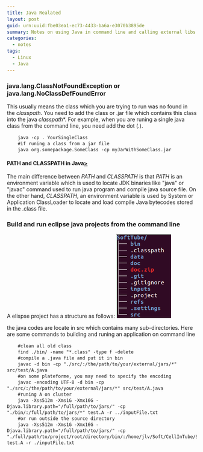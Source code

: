 ```yaml
---
title: Java Realated
layout: post
guid: urn:uuid:fbe03ea1-ec73-4433-ba6a-e3070b3895de
summary: Notes on using Java in command line and calling external libs
categories:
  - notes
tags:
  - Linux
  - Java
---
```


### java.lang.ClassNotFoundException or java.lang.NoClassDefFoundError
This usually means the class which you are trying to run was no found in the *classpath*.
You need to add the class or .jar file which contains this class into the java *classpath**. 
For example, when you are runing a single java class from the command line, you need add the dot (.).
```
    java -cp . YourSingleClass
    #if runing a class from a jar file
    java org.somepackage.SomeClass -cp myJarWithSomeClass.jar
```

#### PATH and CLASSPATH in Java[>](http://www.java67.com/2012/08/what-is-path-and-classpath-in-java-difference.html)
The main difference between *PATH* and *CLASSPATH* is that *PATH* is an environment variable which is used to locate JDK binaries like "java" or "javac" 
command used to run java program and compile java source file. On the other hand, *CLASSPATH*, an environment variable is used by System or 
Application ClassLoader to locate and load compile Java bytecodes stored in the .class file.


### Build and run eclipse java projects from the command line
A elispse project has a structure as follows:
[![codeTree](/media/files/2018/06/26/codeTree.png)](https://github.com/bizhishui/bizhishui.github.io/blob/master/ "code tree")

the java codes are locate in src which contains many sub-directories. Here are some commands to building and runing an application on command line
```
    #clean all old class
    find ./bin/ -name "*.class" -type f -delete
    #compile a .java file and put it in bin 
    javac -d bin -cp "./src/:/the/path/to/your/external/jars/*" src/test/A.java
    #on some plateforme, you may need to specify the encoding
    javac -encoding UTF-8 -d bin -cp "./src/:/the/path/to/your/external/jars/*" src/test/A.java
    #runing A on cluster
    java -Xss512m -Xms1G -Xmx16G -Djava.library.path="/full/path/to/jars/" -cp "./bin/:/full/path/to/jars/*" test.A -r ../inputFile.txt
    #or run outside the source directory
    java -Xss512m -Xms1G -Xmx16G -Djava.library.path="/full/path/to/jars/" -cp "./full/path/to/project/root/directory/bin/:/home/jlv/Soft/CellInTube/SoftJohn_lib/*" test.A -r ./inputFile.txt
```
